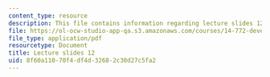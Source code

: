 ```yaml
---
content_type: resource
description: This file contains information regarding lecture slides 12.
file: https://ol-ocw-studio-app-qa.s3.amazonaws.com/courses/14-772-development-economics-macroeconomics-spring-2013/8f60a11070f4df4d32682c30d27c5fa2_MIT14_772S13_lecture12.pdf
file_type: application/pdf
resourcetype: Document
title: Lecture slides 12
uid: 8f60a110-70f4-df4d-3268-2c30d27c5fa2
---
```

